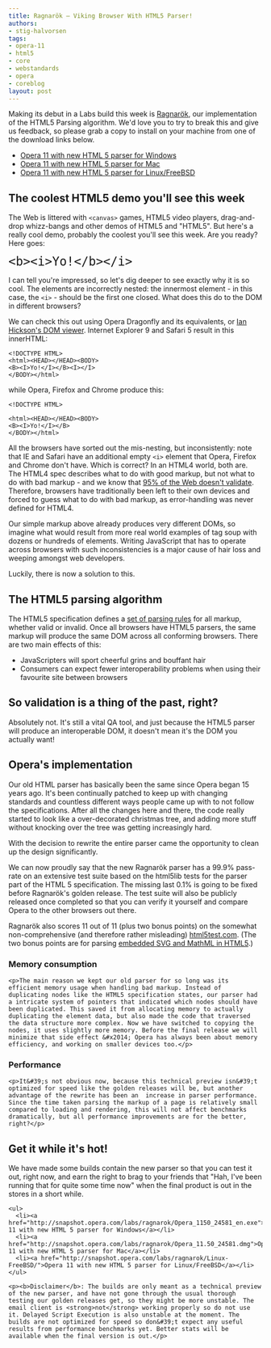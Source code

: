 ```yaml
---
title: Ragnarök — Viking Browser With HTML5 Parser!
authors:
- stig-halvorsen
tags:
- opera-11
- html5
- core
- webstandards
- opera
- coreblog
layout: post
---
```

<p>Making its debut in a Labs build this week is <a href="http://en.wikipedia.org/wiki/Ragnar%f6k">Ragnar&#xF6;k</a>, our implementation of the HTML5 Parsing algorithm. We&#39;d love you to try to break this and give us feedback, so please grab a copy to install on your machine from one of the download links below.</p>

<ul>
	  <li><a href="http://snapshot.opera.com/labs/ragnarok/Opera_1150_24581_en.exe">Opera 11 with new HTML 5 parser for Windows</a></li>
	  <li><a href="http://snapshot.opera.com/labs/ragnarok/Opera_11.50_24581.dmg">Opera 11 with new HTML 5 parser for Mac</a></li>
	  <li><a href="http://snapshot.opera.com/labs/ragnarok/Linux-FreeBSD/">Opera 11 with new HTML 5 parser for Linux/FreeBSD</a></li>
	</ul>

<h2>The coolest HTML5 demo you&#39;ll see this week</h2>

<p>The Web is littered with <code>&lt;canvas&gt;</code> games, HTML5 video players, drag-and-drop whizz-bangs and other demos of HTML5 and &quot;HTML5&quot;. But here&#39;s a really cool demo, probably the coolest you&#39;ll see this week. Are you ready? Here goes:</p>

<pre><code style="font-size:x-large">&lt;b&gt;&lt;i&gt;Yo!&lt;/b&gt;&lt;/i&gt;
</code></pre>

<p>I can tell you&#39;re impressed, so let&#39;s dig deeper to see exactly why it is so cool. The elements are incorrectly nested: the innermost element - in this case, the <code>&lt;i&gt;</code> - should be the first one closed. What does this do to the DOM in different browsers?</p>

<p>We can check this out using Opera Dragonfly and its equivalents, or <a href="http://software.hixie.ch/utilities/js/live-dom-viewer/?%3C!DOCTYPE%20html%3E%0D%0A%3Cb%3E%3Ci%3EYo!%3C%2Fb%3E%3C%2Fi%3E">Ian Hickson&#39;s DOM viewer</a>. Internet Explorer 9 and Safari 5 result in this innerHTML:</p>

<pre><code>&lt;!DOCTYPE HTML&gt;
&lt;html&gt;&lt;HEAD&gt;&lt;/HEAD&gt;&lt;BODY&gt;
&lt;B&gt;&lt;I&gt;Yo!&lt;/I&gt;&lt;/B&gt;&lt;I&gt;&lt;/I&gt;
&lt;/BODY&gt;&lt;/html&gt;</code></pre>

<p>while Opera, Firefox and Chrome produce this:</p>

<pre><code>&lt;!DOCTYPE HTML&gt;<br />
&lt;html&gt;&lt;HEAD&gt;&lt;/HEAD&gt;&lt;BODY&gt;
&lt;B&gt;&lt;I&gt;Yo!&lt;/I&gt;&lt;/B&gt;
&lt;/BODY&gt;&lt;/html&gt;
</code></pre>

<p>All the browsers have sorted out the mis-nesting, but inconsistently: note that IE and Safari have an additional empty <code>&lt;i&gt;</code> element that Opera, Firefox and Chrome don&#39;t have. Which is correct? In an HTML4 world, both are. The HTML4 spec describes what to do with good markup, but not what to do with bad markup - and we know that <a href="http://dev.opera.com/articles/view/mama-markup-validation-report/">95% of the Web doesn&#39;t validate</a>. Therefore, browsers have traditionally been left to their own devices and forced to guess what to do with bad markup, as error-handling was never defined for HTML4.</p>

<p>Our simple markup above already produces very different DOMs, so imagine what would result from more real world examples of tag soup with dozens or hundreds of elements. Writing JavaScript that has to operate across browsers with such inconsistencies is a major cause of hair loss and weeping amongst web developers.</p>

<p>Luckily, there is now a solution to this.</p>

<h2>The HTML5 parsing algorithm</h2>

<p>The HTML5 specification defines a <a href="http://dev.w3.org/html5/spec/parsing.html#parsing">set of parsing rules</a> for all markup, whether valid or invalid. Once all browsers have HTML5 parsers, the same markup will produce the same DOM across all conforming browsers. There are two main effects of this:</p>

<ul>
  <li>JavaScripters will sport cheerful grins and bouffant hair</li>
  <li>Consumers can expect fewer interoperability problems when using their favourite site between browsers</li>
</ul>

<h2>So validation is a thing of the past, right?</h2>

<p>Absolutely not. It&#39;s still a vital QA tool, and just because the HTML5 parser will produce an interoperable DOM, it doesn&#39;t mean it&#39;s the DOM you actually want!</p>

<h2>Opera&#39;s implementation</h2>

<p>Our old HTML parser has basically been the same since Opera began 15 years ago. It&#39;s been continually patched to keep up with changing standards and countless different ways people came up with to not follow the specifications. After all the changes here and there, the code really started to look like a over-decorated christmas tree, and adding more stuff without knocking over the tree was getting increasingly hard.</p>

<p>With the decision to rewrite the entire parser came the opportunity to clean up the design significantly.</p>

<p>We can now proudly say that the new Ragnar&#xF6;k parser has a 99.9% pass-rate on an extensive test suite based on the html5lib tests for the parser part of the HTML 5 specification. The missing last 0.1% is going to be fixed before Ragnar&#xF6;k&#39;s golden release. The test suite will also be publicly released once completed so that you can verify it yourself and compare Opera to the other browsers out there.</p>

<p>Ragnar&#xF6;k also scores 11 out of 11 (plus two bonus points) on the somewhat non-comprehensive (and therefore rather misleading) <a href="http://html5test.com/">html5test.com</a>. (The two bonus points are for parsing <a href="http://people.opera.com/brucel/articles/html5-mathml-svg.html">embedded SVG and MathML in HTML5</a>.)</p>


<h3>Memory consumption</h3>

	<p>The main reason we kept our old parser for so long was its efficient memory usage when handling bad markup. Instead of duplicating nodes like the HTML5 specification states, our parser had a intricate system of pointers that indicated which nodes should have been duplicated. This saved it from allocating memory to actually duplicating the element data, but also made the code that traversed the data structure more complex. Now we have switched to copying the nodes, it uses slightly more memory. Before the final release we will minimize that side effect &#x2014; Opera has always been about memory efficiency, and working on smaller devices too.</p>

<h3>Performance</h3>

	<p>It&#39;s not obvious now, because this technical preview isn&#39;t optimized for speed like the golden releases will be, but another advantage of the rewrite has been an  increase in parser performance. Since the time taken parsing the markup of a page is relatively small compared to loading and rendering, this will not affect benchmarks dramatically, but all performance improvements are for the better, right?</p>

<h2>Get it while it&#39;s hot!</h2>

<p>We have made some builds contain the new parser so that you can test it out, right now, and earn the right to brag to your friends that &quot;Hah, I&#39;ve been running that for quite some time now&quot; when the final product is out in the stores in a short while.</p>

	<ul>
	  <li><a href="http://snapshot.opera.com/labs/ragnarok/Opera_1150_24581_en.exe">Opera 11 with new HTML 5 parser for Windows</a></li>
	  <li><a href="http://snapshot.opera.com/labs/ragnarok/Opera_11.50_24581.dmg">Opera 11 with new HTML 5 parser for Mac</a></li>
	  <li><a href="http://snapshot.opera.com/labs/ragnarok/Linux-FreeBSD/">Opera 11 with new HTML 5 parser for Linux/FreeBSD</a></li>
	</ul>

	<p><b>Disclaimer</b>: The builds are only meant as a technical preview of the new parser, and have not gone through the usual thorough testing our golden releases get, so they might be more unstable. The email client is <strong>not</strong> working properly so do not use it. Delayed Script Execution is also unstable at the moment. The builds are not optimized for speed so don&#39;t expect any useful results from performance benchmarks yet. Better stats will be available when the final version is out.</p>
